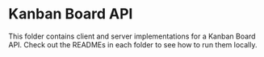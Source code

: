 # Kanban Board API

This folder contains client and server implementations for a Kanban Board API. Check out the READMEs in each folder to see how to run them locally.
